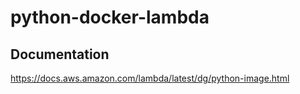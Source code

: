 # python-docker-lambda

## Documentation
https://docs.aws.amazon.com/lambda/latest/dg/python-image.html


